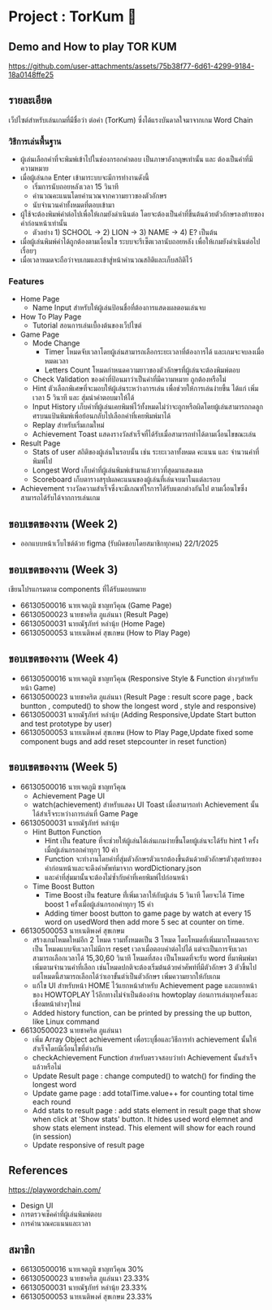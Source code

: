 # Project : TorKum 💯

## Demo and How to play TOR KUM
https://github.com/user-attachments/assets/75b38f77-6d61-4299-9184-18a0148ffe25

## รายละเอียด
เว็ปไซต์สำหรับเล่นเกมที่มีชื่อว่า ต่อคำ (TorKum) ซึ่งได้แรงบันดาลใจมาจากเกม Word Chain 

### วิธีการเล่นพื้นฐาน

- ผู้เล่นเลือกคำที่จะพิมพ์เข้าไปในช่องกรอกคำตอบ เป็นภาษาอังกฤษเท่านั้น และ ต้องเป็นคำที่มีความหมาย
- เมื่อผู้เล่นกด Enter เข้ามาระบบจะมีการทำงานดังนี้
  -  เริ่มการนับถอยหลังเวลา 15 วินาที 
  -  คำนวณคะแนนโดยคำนวณจากความยาวของตัวอักษร
  -  นับจำนวนคำทั้งหมดที่ตอบเข้ามา
- ผู้ใช้จะต้องพิมพ์คำต่อไปเพื่อให้เกมยังดำเนินต่อ โดยจะต้องเป็นคำที่ขึ้นต้นด้วยตัวอักษรลงท้ายของคำก่อนหน้าเท่านั้น
  - ตัวอย่าง 1) SCHOOL -> 2) LION -> 3) NAME -> 4) E? เป็นต้น
- เมื่อผู้เล่นพิมพ์คำได้ถูกต้องตามเงื่อนไข ระบบจะรีเซ็ตเวลานับถอยหลัง เพื่อให้เกมยังดำเนินต่อไปเรื่อยๆ
- เมื่อเวลาหมดจะถือว่าจบเกมและเข้าสู่หน้าคำนวณสถิติและเก็บสถิติไว้
  
### Features
- Home Page
  - Name Input สำหรับให้ผู้เล่นป้อนชื่อที่ต้องการแสดงผลตอนเล่นจบ
- How To Play Page
  - Tutorial สอนการเล่นเบื้องต้นของเว็ปไซต์
- Game Page
  - Mode Change 
    - Timer โหมดจับเวลาโดยผู้เล่นสามารถเลือกระยะเวลาที่ต้องการได้ และเกมจะจบลงเมื่อหมดเวลา 
    - Letters Count โหมดกำหนดความยาวของตัวอักษรที่ผู้เล่นจะต้องพิมพ์ตอบ
  - Check Validation ของคำที่ป้อนมาว่าเป็นคำที่มีความหมาย ถูกต้องหรือไม่
  - Hint ตัวเลือกพิเศษที่จะมอบให้ผู้เล่นระหว่างการเล่น เพื่อช่วยให้การเล่นง่ายขึ้น ได้แก่ เพิ่มเวลา 5 วินาที และ สุ่มนำคำตอบมาให้ได้
  - Input History เก็บคำที่ผู้เล่นเคยพิมพ์ไว้ทั้งหมดไม่ว่าจะถูกหรือผิดโดยผู้เล่นสามารถกดลูกศรบนแป้นพิมพ์เพื่อย้อนกลับไปเลือกคำที่เคยพิมพ์มาได้
  - Replay สำหรับเริ่มเกมใหม่
  - Achievement Toast แสดงรางวัลสำเร็จที่ได้รับเมื่อสามารถทำได้ตามเงื่อนไขขณะเล่น
- Result Page
  - Stats of user สถิติของผู้เล่นในรอบนั้น เช่น ระยะเวลาทั้งหมด คะแนน และ จำนวนคำที่พิมพ์ไป
  - Longest Word เก็บคำที่ผู้เล่นพิมพ์เข้ามาแล้วยาวที่สุดมาแสดงผล
  - Scoreboard เก็บตารางสรุปผลคะแนนของผู้เล่นที่เล่นจบมาในแต่ละรอบ
- Achievement รางวัลความสำเร็จซึ่งจะมีเกณฑ์ใรการได้รับแตกต่างกันไป ตามเงื่อนไขซึ่งสามารถได้รับได้จากการเล่นเกม
  
## ขอบเขตของงาน (Week 2)
- ออกแบบหน้าเว็บไซต์ด้วย figma (รับผิดชอบโดยสมาชิกทุกคน) 22/1/2025
  
## ขอบเขตของงาน (Week 3)
เขียนโปรแกรมตาม components ที่ได้รับมอบหมาย
- 66130500016 นายเจตภูมิ ชาญทวีคุณ (Game Page)
- 66130500023 นายชาคริต ภูแล่นนา (Result Page)
- 66130500031 นายณัฐภัทร์  หลำนุ้ย (Home Page)
- 66130500053 นายเนติพงศ์  สุขเกษม (How to Play Page)

## ขอบเขตของงาน (Week 4)
- 66130500016 นายเจตภูมิ ชาญทวีคุณ (Responsive Style & Function ต่างๆสำหรับหน้า Game)
- 66130500023 นายชาคริต ภูแล่นนา (Result Page : result score page , back buntton , computed() to show the longest word ,  style and responsive)
- 66130500031 นายณัฐภัทร์  หลำนุ้ย (Adding Responsive,Update Start button and test prototype by user)
- 66130500053 นายเนติพงศ์  สุขเกษม (How to Play Page,Update fixed some component bugs and add reset stepcounter in reset function)

## ขอบเขตของงาน (Week 5)
- 66130500016 นายเจตภูมิ ชาญทวีคุณ
  - Achievement Page UI
  - watch(achievement) สำหรับแสดง UI Toast เมื่อสามารถทำ Achievement นั้นได้สำเร็จระหว่างการเล่นที่ Game Page
 - 66130500031 นายณัฐภัทร์  หลำนุ้ย
    - Hint Button Function
      - Hint เป็น feature ที่จะช่วยให้ผู้เล่นได้เล่นเกมง่ายขึ้นโดยผู้เล่นจะได้รับ hint 1 ครั้งเมื่อผู้เล่นกรอกคำทุกๆ 10 คำ
      - Function จะทำงานโดยคำที่สุ่มตัวอักษรตัวแรกต้องขึ้นต้นด้วยตัวอักษรตัวสุดท้ายของคำก่อนหน้าและจะดึงคำศัพท์มาจาก wordDictionary.json
      - และคำที่สุ่มมานั้นจะต้องไม่ซ้ำกับคำที่เคยพิมพ์ไปก่อนหน้า
    - Time Boost Button
      - Time Boost เป็น feature ที่่เพิ่มเวลาให้กับผู้เล่น 5 วินาที โดยจะได้ Time boost 1 ครั้งเมื่อผู้เล่นกรอกคำทุกๆ 15 คำ
      - Adding timer boost button to game page by watch at every 15 word on usedWord then add more 5 sec at counter on time.
- 66130500053 นายเนติพงศ์  สุขเกษม 
    - สร้างเกมโหมดใหม่อีก 2 โหมด รวมทั้งหมดเป็น 3 โหมด โดยโหมดที่เพิ่มมากโหมดแรกจะเป็น โหมดแบบจับเวลาไม่มีการ reset เวลาเมื่อตอบคำต่อไปได้ แต่จะเป็นการจับเวลาสามารถเลือกเวลาได้ 15,30,60 วินาที โหมดที่สอง เป็นโหมดที่จะรับ word ที่มาพิมพ์มาเพิ่มตามจำนวนคำที่เลือก เช่นโหมดปกติจะต้องเริ่มต้นด้วยคำศัพท์ที่มีตัวอักษร 3 ตัวขึ้นไป แต่โหมดนี้สามารถเลือกได้ว่าเอาขั้นตำ่เป็นตัวอักษร เพิ่มความยากให้กับเกม
    - แก้ไข UI สำหรับหน้า HOME ไว้แยกหน้าสำหรับ Achievement page และแยกหน้าของ HOWTOPLAY ไว้อีกทางไม่จำเป็นต้องอ่าน howtoplay ก่อนการเล่นทุกครั้งและเชื่อมหน้าต่างๆใหม่
    - Added history function, can be printed by pressing the up button, like Linux command
- 66130500023 นายชาคริต ภูแล่นนา
  - เพิ่ม Array Object achievement เพื่อระบุชื่อและวิธีการทำ achievement นั้นให้สำเร็จโดยมีเงื่อนไขที่ต่างกัน
  - checkAchievement Function สำหรับตรวจสอบว่าทำ Achievement นั้นสำเร็จแล้วหรือไม่ 
  - Update Result page : change computed() to watch() for finding the longest word
  - Update game page : add totalTime.value++ for counting total time each round
  - Add stats to result page : add stats element in result page that show when click at 'Show stats' button. It hides used word elemnet and show stats element instead. This element will show for each round (in session)
  - Update responsive of result page

## References
https://playwordchain.com/ 
- Design UI
- การตรวจเช็คคำที่ผู้เล่นพิมพ์ตอบ
- การคำนวณคะแนนและเวลา

## สมาชิก
- 66130500016 นายเจตภูมิ ชาญทวีคุณ 30%
- 66130500023 นายชาคริต ภูแล่นนา 23.33%
- 66130500031 นายณัฐภัทร์ หลำนุ้ย 23.33%
- 66130500053 นายเนติพงศ์ สุขเกษม 23.33%
